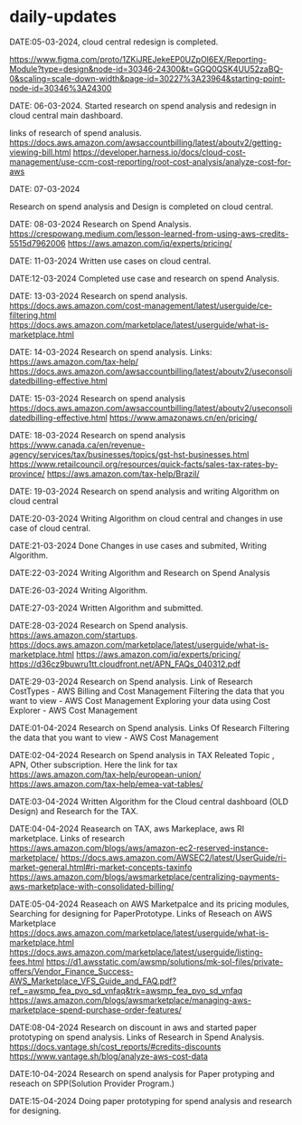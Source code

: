 # daily-updates

DATE:05-03-2024,
cloud central redesign is completed.

https://www.figma.com/proto/1ZKiJREJekeEP0UZpOl6EX/Reporting-Module?type=design&node-id=30346-24300&t=GGQ0QSK4UU52zaBQ-0&scaling=scale-down-width&page-id=30227%3A23964&starting-point-node-id=30346%3A24300


DATE: 06-03-2024.
Started research on spend analysis and  redesign in cloud central main dashboard.

links of research of spend analusis.
https://docs.aws.amazon.com/awsaccountbilling/latest/aboutv2/getting-viewing-bill.html
https://developer.harness.io/docs/cloud-cost-management/use-ccm-cost-reporting/root-cost-analysis/analyze-cost-for-aws


DATE: 07-03-2024

Research on spend analysis and Design is completed on cloud central.

DATE: 08-03-2024
Research on Spend Analysis.
https://crespowang.medium.com/lesson-learned-from-using-aws-credits-5515d7962006
https://aws.amazon.com/iq/experts/pricing/


DATE: 11-03-2024
Written use cases on cloud central.

DATE:12-03-2024
Completed use case and research on spend Analysis.

DATE: 13-03-2024
Research on spend analysis.
https://docs.aws.amazon.com/cost-management/latest/userguide/ce-filtering.html
https://docs.aws.amazon.com/marketplace/latest/userguide/what-is-marketplace.html

DATE: 14-03-2024
Research on spend analysis.
Links:
https://aws.amazon.com/tax-help/
https://docs.aws.amazon.com/awsaccountbilling/latest/aboutv2/useconsolidatedbilling-effective.html 

DATE: 15-03-2024
Research on spend analysis
https://docs.aws.amazon.com/awsaccountbilling/latest/aboutv2/useconsolidatedbilling-effective.html 
https://www.amazonaws.cn/en/pricing/

DATE: 18-03-2024
Research on spend analysis
https://www.canada.ca/en/revenue-agency/services/tax/businesses/topics/gst-hst-businesses.html
https://www.retailcouncil.org/resources/quick-facts/sales-tax-rates-by-province/
https://aws.amazon.com/tax-help/Brazil/

DATE: 19-03-2024
Research on spend analysis and writing Algorithm on cloud central

DATE:20-03-2024
Writing Algorithm on cloud central and changes in use case of cloud central.

DATE:21-03-2024
Done Changes in use cases and submited,  Writing Algorithm.

DATE:22-03-2024
Writing Algorithm and Research on Spend Analysis

DATE:26-03-2024
Writing Algorithm.

DATE:27-03-2024
Written Algorithm and submitted.

DATE:28-03-2024
Research on Spend analysis.
https://aws.amazon.com/startups.
https://docs.aws.amazon.com/marketplace/latest/userguide/what-is-marketplace.html
https://aws.amazon.com/iq/experts/pricing/
https://d36cz9buwru1tt.cloudfront.net/APN_FAQs_040312.pdf

DATE:29-03-2024
Research on Spend analysis.
Link of Research
CostTypes - AWS Billing and Cost Management
Filtering the data that you want to view - AWS Cost Management
Exploring your data using Cost Explorer - AWS Cost Management

DATE:01-04-2024
Research on Spend analysis.
Links Of Research
Filtering the data that you want to view - AWS Cost Management

DATE:02-04-2024
Research on Spend analysis in TAX Releated Topic , APN, Other subscription.
Here the link for tax        
https://aws.amazon.com/tax-help/european-union/
https://aws.amazon.com/tax-help/emea-vat-tables/

DATE:03-04-2024
Written Algorithm for the Cloud central dashboard (OLD Design) and Research for the TAX.

DATE:04-04-2024
Reasearch on TAX, aws Markeplace, aws RI marketplace.
Links of research 
https://aws.amazon.com/blogs/aws/amazon-ec2-reserved-instance-marketplace/
https://docs.aws.amazon.com/AWSEC2/latest/UserGuide/ri-market-general.html#ri-market-concepts-taxinfo
https://aws.amazon.com/blogs/awsmarketplace/centralizing-payments-aws-marketplace-with-consolidated-billing/

DATE:05-04-2024
Reaseach on AWS Marketpalce and its pricing modules, Searching for designing for PaperPrototype.
Links of Reseach on AWS Marketplace
https://docs.aws.amazon.com/marketplace/latest/userguide/what-is-marketplace.html
https://docs.aws.amazon.com/marketplace/latest/userguide/listing-fees.html
https://d1.awsstatic.com/awsmp/solutions/mk-sol-files/private-offers/Vendor_Finance_Success-AWS_Marketplace_VFS_Guide_and_FAQ.pdf?ref_=awsmp_fea_pvo_sd_vnfaq&trk=awsmp_fea_pvo_sd_vnfaq
https://aws.amazon.com/blogs/awsmarketplace/managing-aws-marketplace-spend-purchase-order-features/

DATE:08-04-2024
Research on discount in aws and started paper prototyping on spend analysis.
Links of Research in Spend Analysis.
https://docs.vantage.sh/cost_reports/#credits-discounts
https://www.vantage.sh/blog/analyze-aws-cost-data

DATE:10-04-2024
Research on spend analysis for Paper protyping and reseach on SPP(Solution Provider Program.)

DATE:15-04-2024
Doing paper prototyping for spend analysis and research for designing.


